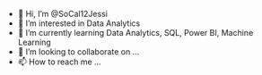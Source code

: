 - 👋 Hi, I’m @SoCal12Jessi
- 👀 I’m interested in Data Analytics
- 🌱 I’m currently learning Data Analytics, SQL, Power BI, Machine Learning 
- 💞️ I’m looking to collaborate on ...
- 📫 How to reach me ...

<!---
SoCal12Jessi/SoCal12Jessi is a ✨ special ✨ repository because its `README.md` (this file) appears on your GitHub profile.
You can click the Preview link to take a look at your changes.
--->
